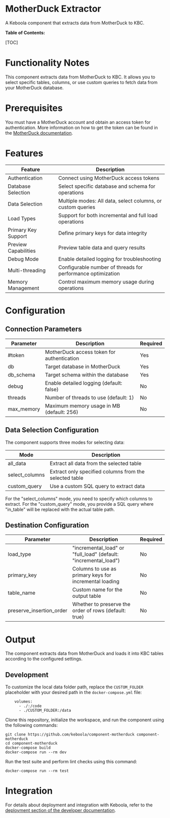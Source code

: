 MotherDuck Extractor
=================

A Keboola component that extracts data from MotherDuck to KBC.

**Table of Contents:**

[TOC]

Functionality Notes
===================

This component extracts data from MotherDuck to KBC. It allows you to select specific tables, columns, or use custom queries to fetch data from your MotherDuck database.

Prerequisites
=============

You must have a MotherDuck account and obtain an access token for authentication. More information on how to get the token can be found in the [MotherDuck documentation](https://motherduck.com/docs/key-tasks/authenticating-and-connecting-to-motherduck/authenticating-to-motherduck/#authentication-using-an-access-token).

Features
========

| **Feature**             | **Description**                                                   |
|-------------------------|-------------------------------------------------------------------|
| Authentication          | Connect using MotherDuck access tokens                            |
| Database Selection      | Select specific database and schema for operations                |
| Data Selection          | Multiple modes: All data, select columns, or custom queries       |
| Load Types              | Support for both incremental and full load operations             |
| Primary Key Support     | Define primary keys for data integrity                            |
| Preview Capabilities    | Preview table data and query results                              |
| Debug Mode              | Enable detailed logging for troubleshooting                       |
| Multi-threading         | Configurable number of threads for performance optimization       |
| Memory Management       | Control maximum memory usage during operations                    |

Configuration
=============

Connection Parameters
--------------------

| **Parameter**   | **Description**                               | **Required** |
|-----------------|-----------------------------------------------|--------------|
| #token          | MotherDuck access token for authentication    | Yes          |
| db              | Target database in MotherDuck                 | Yes          |
| db_schema       | Target schema within the database             | Yes          |
| debug           | Enable detailed logging (default: false)      | No           |
| threads         | Number of threads to use (default: 1)         | No           |
| max_memory      | Maximum memory usage in MB (default: 256)     | No           |

Data Selection Configuration
---------------------------

The component supports three modes for selecting data:

| **Mode**        | **Description**                                           |
|-----------------|-----------------------------------------------------------|
| all_data        | Extract all data from the selected table                  |
| select_columns  | Extract only specified columns from the selected table    |
| custom_query    | Use a custom SQL query to extract data                    |

For the "select_columns" mode, you need to specify which columns to extract. For the "custom_query" mode, you provide a SQL query where "in_table" will be replaced with the actual table path.

Destination Configuration
------------------------

| **Parameter**            | **Description**                                           | **Required** |
|--------------------------|-----------------------------------------------------------|--------------|
| load_type                | "incremental_load" or "full_load" (default: "incremental_load") | No |
| primary_key              | Columns to use as primary keys for incremental loading    | No          |
| table_name               | Custom name for the output table                          | No          |
| preserve_insertion_order | Whether to preserve the order of rows (default: true)     | No          |

Output
======

The component extracts data from MotherDuck and loads it into KBC tables according to the configured settings.

Development
-----------

To customize the local data folder path, replace the `CUSTOM_FOLDER` placeholder with your desired path in the `docker-compose.yml` file:

~~~~~~~~~~~~~~~~~~~~~~~~~~~~~~~~~~~~~~~~~~~~~~~~~~~~~~~~~~~~~~~~~~~~~~~~~~~~~~~~
    volumes:
      - ./:/code
      - ./CUSTOM_FOLDER:/data
~~~~~~~~~~~~~~~~~~~~~~~~~~~~~~~~~~~~~~~~~~~~~~~~~~~~~~~~~~~~~~~~~~~~~~~~~~~~~~~~

Clone this repository, initialize the workspace, and run the component using the following
commands:

~~~~~~~~~~~~~~~~~~~~~~~~~~~~~~~~~~~~~~~~~~~~~~~~~~~~~~~~~~~~~~~~~~~~~~~~~~~~~~~~
git clone https://github.com/keboola/component-motherduck component-motherduck
cd component-motherduck
docker-compose build
docker-compose run --rm dev
~~~~~~~~~~~~~~~~~~~~~~~~~~~~~~~~~~~~~~~~~~~~~~~~~~~~~~~~~~~~~~~~~~~~~~~~~~~~~~~~

Run the test suite and perform lint checks using this command:

~~~~~~~~~~~~~~~~~~~~~~~~~~~~~~~~~~~~~~~~~~~~~~~~~~~~~~~~~~~~~~~~~~~~~~~~~~~~~~~~
docker-compose run --rm test
~~~~~~~~~~~~~~~~~~~~~~~~~~~~~~~~~~~~~~~~~~~~~~~~~~~~~~~~~~~~~~~~~~~~~~~~~~~~~~~~

Integration
===========

For details about deployment and integration with Keboola, refer to the
[deployment section of the developer
documentation](https://developers.keboola.com/extend/component/deployment/).
